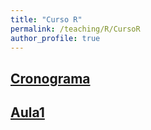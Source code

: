 ```yaml
---
title: "Curso R"
permalink: /teaching/R/CursoR
author_profile: true
---
```


## <b>[Cronograma](http://fjnovais.github.io/teaching/R/Cronograma)</b>

## <b>[Aula1](https\://github.com/fjnovais/INSTALAR/instalacao)</b>
